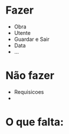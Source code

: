 Fazer
==
+ Obra
+ Utente
+ Guardar e Sair
+ Data
+ ...

Não fazer
==
+ Requisicoes
+ 

O que falta:
==
